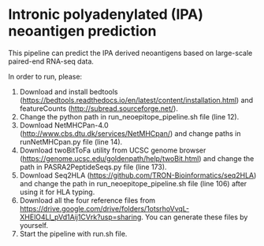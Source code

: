 # Intronic polyadenylated (IPA) neoantigen prediction

This pipeline can predict the IPA derived neoantigens based on large-scale paired-end RNA-seq data.

In order to run, please:
1) Download and install bedtools (https://bedtools.readthedocs.io/en/latest/content/installation.html) and featureCounts (http://subread.sourceforge.net/).
2) Change the python path in run_neoepitope_pipeline.sh file (line 12).
3) Download NetMHCPan-4.0 (http://www.cbs.dtu.dk/services/NetMHCpan/) and change paths in runNetMHCpan.py file (line 14).
4) Download twoBitToFa utility from UCSC genome browser (https://genome.ucsc.edu/goldenpath/help/twoBit.html) and change the path in PASRA2PeptideSeqs.py file (line 173).
5) Download Seq2HLA (https://github.com/TRON-Bioinformatics/seq2HLA) and change the path in run_neoepitope_pipeline.sh file (line 106) after using it for HLA typing.
6) Download all the four reference files from https://drive.google.com/drive/folders/1otsrhoVvqL-XHElO4LI_pVd1Aij1CVrk?usp=sharing. You can generate these files by yourself.
7) Start the pipeline with run.sh file.
